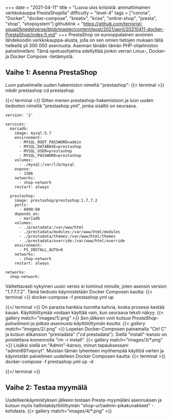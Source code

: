 +++
date = "2021-04-11"
title = "Luova ulos kriisistä: ammattimainen verkkokauppa PrestaShopilla"
difficulty = "level-4"
tags = ["corona", "Docker", "docker-compose", "kreativ", "krise", "online-shop", "presta", "shop", "shopsystem"]
githublink = "https://github.com/terrorist-squad/knedelverse/blob/master/content/post/2021/april/20210411-docker-PrestaShop/index.fi.md"
+++
PrestaShop on eurooppalainen avoimen lähdekoodin verkkokauppa-alusta, jolla on sen omien tietojen mukaan tällä hetkellä yli 300 000 asennusta. Asennan tänään tämän PHP-ohjelmiston palvelimelleni. Tämä opetusohjelma edellyttää jonkin verran Linux-, Docker- ja Docker Compose -tietämystä.
## Vaihe 1: Asenna PrestaShop
Luon palvelimelle uuden hakemiston nimeltä "prestashop":
{{< terminal >}}
mkdir prestashop
cd prestashop

{{</ terminal >}}
Sitten menen prestashop-hakemistoon ja luon uuden tiedoston nimeltä "prestashop.yml", jonka sisältö on seuraava.
```
version: '2'

services:
  mariadb:
    image: mysql:5.7
    environment:
      - MYSQL_ROOT_PASSWORD=admin
      - MYSQL_DATABASE=prestashop
      - MYSQL_USER=prestashop
      - MYSQL_PASSWORD=prestashop
    volumes:
      - ./mysql:/var/lib/mysql
    expose:
      - 3306
    networks:
      - shop-network
    restart: always

  prestashop:
    image: prestashop/prestashop:1.7.7.2
    ports:
      - 8090:80
    depends_on:
      - mariadb
    volumes:
      - ./prestadata:/var/www/html
      - ./prestadata/modules:/var/www/html/modules
      - ./prestadata/themes:/var/www/html/themes
      - ./prestadata/override:/var/www/html/override
    environment:
      - PS_INSTALL_AUTO=0
    networks:
      - shop-network
    restart: always

networks:
  shop-network:

```
Valitettavasti nykyinen uusin versio ei toiminut minulle, joten asensin version "1.7.7.7.2". Tämä tiedosto käynnistetään Docker Composen kautta:
{{< terminal >}}
docker-compose -f prestashop.yml up

{{</ terminal >}}
On parasta hankkia tuoretta kahvia, koska prosessi kestää kauan. Käyttöliittymää voidaan käyttää vain, kun seuraava teksti näkyy.
{{< gallery match="images/1/*.png" >}}
Sen jälkeen voin kutsua PrestaShop-palvelimeni ja jatkaa asennusta käyttöliittymän kautta.
{{< gallery match="images/2/*.png" >}}
Lopetan Docker-Composen painamalla "Ctrl C" ja kutsun alikansion "prestadata" ("cd prestadata"). Siellä "install"-kansio on poistettava komennolla "rm -r install".
{{< gallery match="images/3/*.png" >}}
Lisäksi siellä on "Admin"-kansio, minun tapauksessani "admin697vqoryt". Muistan tämän lyhenteen myöhempää käyttöä varten ja käynnistän palvelimen uudelleen Docker Composen kautta:
{{< terminal >}}
docker-compose -f prestashop.yml up -d

{{</ terminal >}}

## Vaihe 2: Testaa myymälä
Uudelleenkäynnistyksen jälkeen testaan Presta-myymäläni asennuksen ja kutsun myös hallintakäyttöliittymän "shop-url/admin-pikakuvakkeet" -kohdasta.
{{< gallery match="images/4/*.png" >}}
